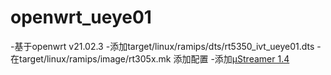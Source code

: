 # openwrt_ueye01
-基于openwrt v21.02.3
-添加target/linux/ramips/dts/rt5350_ivt_ueye01.dts
-在target/linux/ramips/image/rt305x.mk 添加配置
-添加[µStreamer 1.4](https://github.com/pikvm/ustreamer)

